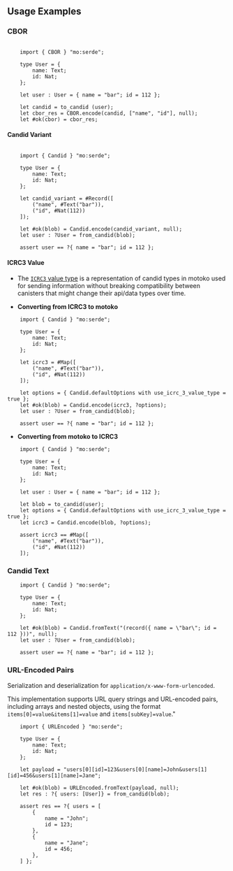 
## Usage Examples

### CBOR 

```motoko

    import { CBOR } "mo:serde";

    type User = {
        name: Text;
        id: Nat;
    };

    let user : User = { name = "bar"; id = 112 };

    let candid = to_candid (user);
    let cbor_res = CBOR.encode(candid, ["name", "id"], null);
    let #ok(cbor) = cbor_res;
```

#### Candid Variant 
```motoko

    import { Candid } "mo:serde";

    type User = {
        name: Text;
        id: Nat;
    };

    let candid_variant = #Record([
        ("name", #Text("bar")),
        ("id", #Nat(112))
    ]);

    let #ok(blob) = Candid.encode(candid_variant, null);
    let user : ?User = from_candid(blob);

    assert user == ?{ name = "bar"; id = 112 };

```

#### ICRC3 Value
- The [`ICRC3` value type](https://github.com/dfinity/ICRC-1/tree/main/standards/ICRC-3#value) is a representation of candid types in motoko used for sending information without breaking compatibility between canisters that might change their api/data types over time.

- **Converting from ICRC3 to motoko**
```motoko
    import { Candid } "mo:serde";

    type User = {
        name: Text;
        id: Nat;
    };

    let icrc3 = #Map([
        ("name", #Text("bar")),
        ("id", #Nat(112))
    ]);

    let options = { Candid.defaultOptions with use_icrc_3_value_type = true };
    let #ok(blob) = Candid.encode(icrc3, ?options);
    let user : ?User = from_candid(blob);

    assert user == ?{ name = "bar"; id = 112 };

```

- **Converting from motoko to ICRC3**
```motoko
    import { Candid } "mo:serde";

    type User = {
        name: Text;
        id: Nat;
    };

    let user : User = { name = "bar"; id = 112 };

    let blob = to_candid(user);
    let options = { Candid.defaultOptions with use_icrc_3_value_type = true };
    let icrc3 = Candid.encode(blob, ?options);

    assert icrc3 == #Map([
        ("name", #Text("bar")),
        ("id", #Nat(112))
    ]);

```

### Candid Text
```motoko
    import { Candid } "mo:serde";

    type User = {
        name: Text;
        id: Nat;
    };

    let #ok(blob) = Candid.fromText("(record({ name = \"bar\"; id = 112 }))", null);
    let user : ?User = from_candid(blob);

    assert user == ?{ name = "bar"; id = 112 };

```


### URL-Encoded Pairs
Serialization and deserialization for `application/x-www-form-urlencoded`.

This implementation supports URL query strings and URL-encoded pairs, including arrays and nested objects, using the format `items[0]=value&items[1]=value` and `items[subKey]=value`."

```motoko
    import { URLEncoded } "mo:serde";
    
    type User = {
        name: Text;
        id: Nat; 
    };
    
    let payload = "users[0][id]=123&users[0][name]=John&users[1][id]=456&users[1][name]=Jane";

    let #ok(blob) = URLEncoded.fromText(payload, null);
    let res : ?{ users: [User]} = from_candid(blob);

    assert res == ?{ users = [
        {
            name = "John";
            id = 123;
        },
        {
            name = "Jane";
            id = 456;
        },
    ] };

```
